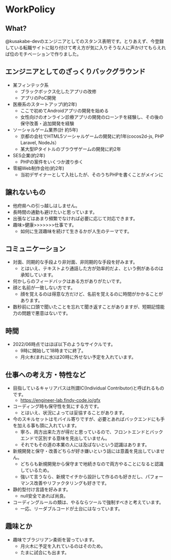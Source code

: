 # WorkPolicy

## What?

@kusakabe-devのエンジニアとしてのスタンス表明です。とりあえず、今登録している転職サイトに貼り付けて考え方が気に入りそうな人に声かけてもらえれば位のモチベーションで作りました。

## エンジニアとしてのざっくりバックグラウンド

- 某フィンテック系
  - ブラックボックス化したアプリの改修
  - アプリのPoC開発
- 医療系のスタートアップ(約2年)
  - ここで初めてAndroidアプリの開発を始める
  - 女性向けのオンライン診療アプリの開発のローンチを経験し、その後の保守改善・追加開発を経験
- ソーシャルゲーム業界(計 約5年)
  - 京都の会社でHTML5ソーシャルゲームの開発に約1年(cocos2d-js, PHP Laravel, NodeJs）
  - 某大型IPタイトルのブラウザゲームの開発に約2年
- SES企業(約2年)
  - PHPの案件をいくつか渡り歩く
- 零細Web制作会社(約2年)
  - 当初デザイナーとして入社したが、そのうちPHPを書くことがメインに

## 譲れないもの

- 他府県への引っ越しはしません。
- 長時間の通勤も避けたいと思っています。
- 出張などはあまり頻繁でなければ必要に応じて対応できます。
- 趣味>健康>>>>>>>仕事です。
  - 如何に生涯趣味を続けて生きるかが人生のテーマです。

## コミュニケーション

- 対面、同期的な手段より非対面、非同期的な手段を好みます。
  - とはいえ、テキストより通話した方が効率的だよ、という例があるのは承知しています。
- 何かしらのフィードバックはある方がありがたいです。
- 顔と名前が一致しない方です。
  - 顔を覚えるのは得意な方だけど、名前を覚えるのに時間がかかることがあります。
- 数秒前に口頭で聞いたことを忘れて聞き返すことがありますが、短期記憶能力の問題で悪意はないです。

## 時間

- 2022/06時点ではほぼ以下のようなサイクルです。
  - 9時に開始して18時までに終了。
  - 月火木(まれに水)は20時に外せない予定を入れています。

## 仕事への考え方・特性など

- 目指しているキャリアパスは所謂IC(Individual Contributor)と呼ばれるものです。
  - https://engineer-lab.findy-code.io/gfx
- コーディング時も保守性を気にする方です。
  - とはいえ、状況によっては妥協することがあります。
- 今のスキルセットはモバイル寄りですが、必要とあればバックエンドにも手を加える事も頭に入れています。
  - 寧ろ、両方出来た方が得だと思っているので、フロントエンドとバックエンドで区別する意味を見出していません。
  - それでもその道の本業の人には及ばないという認識はあります。
- 新規開発と保守・改善どちらが好き嫌いという話には意義を見出していません。
  - どちらも新規開発から保守まで地続きなので両方やることになると認識しているため。
  - 強いて言うなら、新規でイチから設計して作るのも好きだし、パフォーマンス改善やリファクタリングも好きです。
- 静的型付け言語を好みます。
  - null安全であれば尚良。
- コーディングルールの類は、やるならツールで強制すべきと考えています。
  - 一応、リーダブルコードが土台にはなっています。

## 趣味とか

- 趣味でブラジリアン柔術を習っています。
  - 月火木に予定を入れているのはそのため。
  - たまに試合にも出ます。